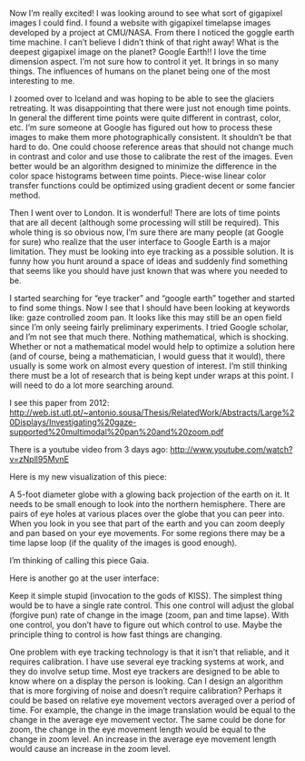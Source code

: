 Now I’m really excited!  I was looking around to see what sort of gigapixel images I could find.  I found a website with gigapixel timelapse images developed by a project at CMU/NASA.  From there I noticed the goggle earth time machine.  I can’t believe I didn’t think of that right away!  What is the deepest gigapixel image on the planet?  Google Earth!!  I love the time dimension aspect.  I’m not sure how to control it yet.  It brings in so many things.  The influences of humans on the planet being one of the most interesting to me.

I zoomed over to Iceland and was hoping to be able to see the glaciers retreating.  It was disappointing that there were just not enough time points.  In general the different time points were quite different in contrast, color, etc.   I’m sure someone at Google has figured out how to process these images to make them more photographically consistent.  It shouldn’t be that hard to do.  One could choose reference areas that should not change much in contrast and color and use those to calibrate the rest of the images.   Even better would be an algorithm designed to minimize the difference in the color space histograms between time points.   Piece-wise linear color transfer functions could be optimized using gradient decent or some fancier method.

Then I went over to London.  It is wonderful!  There are lots of time points that are all decent (although some processing will still be required).   This whole thing is so obvious now, I’m sure there are many people (at Google for sure) who realize that the user interface to Google Earth is a major limitation.  They must be looking into eye tracking as a possible solution.  It is funny how you hunt around a space of ideas and suddenly find something that seems like you should have just known that was where you needed to be.

I started searching for “eye tracker” and “google earth” together and started to find some things.  Now I see that I should have been looking at keywords like: gaze controlled zoom pan.  It looks like this may still be an open field since I’m only seeing fairly preliminary experiments.  I tried Google scholar, and I’m not see that much there.  Nothing mathematical, which is shocking.   Whether or not a mathematical model would help to optimize a solution here (and of course, being a mathematician, I would guess that it would), there usually is some work on almost every question of interest.  I’m still thinking there must be a lot of research that is being kept under wraps at this point.  I will need to do a lot more searching around.

I see this paper from 2012:
http://web.ist.utl.pt/~antonio.sousa/Thesis/RelatedWork/Abstracts/Large%20Displays/Investigating%20gaze-supported%20multimodal%20pan%20and%20zoom.pdf


There is a youtube video from 3 days ago:
http://www.youtube.com/watch?v=zNpll95MvnE


Here is my new visualization of this piece:

A 5-foot diameter globe with a glowing back projection of the earth on it.  It needs to be small enough to look into the northern hemisphere.
There are pairs of eye holes at various places over the globe that you can peer into.
When you look in you see that part of the earth and you can zoom deeply and pan based on your eye movements.
For some regions there may be a time lapse loop (if the quality of the images is good enough).

I’m thinking of calling this piece Gaia.

Here is another go at the user interface:

Keep it simple stupid (invocation to the gods of KISS).
The simplest thing would be to have a single rate control.
This one control will adjust the global (forgive pun) rate of change in the image (zoom, pan and time lapse).  With one control, you don’t have to figure out which control to use.  Maybe the principle thing to control is how fast things are changing.

One problem with eye tracking technology is that it isn’t that reliable, and it requires calibration.  I have use several eye tracking systems at work, and they do involve setup time.  Most eye trackers are designed to be able to know where on a display the person is looking.   Can I design an algorithm that is more forgiving of noise and doesn’t require calibration?   Perhaps it could be based on relative eye movement vectors averaged over a period of time.  For example, the change in the image translation would be equal to the change in the average eye movement vector.  The same could be done for zoom, the change in the eye movement length would be equal to the change in zoom level.  An increase in the average eye movement length would cause an increase in the zoom level.


